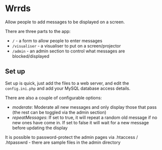 # Wrrds

Allow people to add messages to be displayed on a screen.

There are three parts to the app:

 * `/` - a form to allow people to enter messages
 * `/visualiser` - a visualiser to put on a screen/projector
 * `/admin` - an admin section to control what messages are blocked/displayed


## Set up

Set up is quick, just add the files to a web server, and edit the `config.ini.php` and add your MySQL database access details.

There are also a couple of configurable options:

  * *moderate*: Moderate all new messages and only display those that pass (the rest can be toggled via the admin section)
  * *repeatMessages*: If set to true, it will repeat a random old message if no new ones have come in.  If set to false it will wait for a new message before updating the display

It is possible to password-protect the admin pages via .htaccess / .htpasswrd - there are sample files in the admin directory